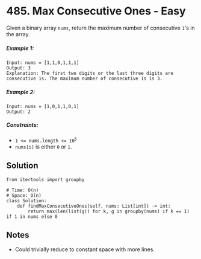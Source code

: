 # 485. Max Consecutive Ones - Easy

Given a binary array `nums`, return the maximum number of consecutive `1`'s in the array.

##### Example 1:

```
Input: nums = [1,1,0,1,1,1]
Output: 3
Explanation: The first two digits or the last three digits are consecutive 1s. The maximum number of consecutive 1s is 3.
```

##### Example 2:

```
Input: nums = [1,0,1,1,0,1]
Output: 2
```

##### Constraints:

- <code>1 <= nums.length <= 10<sup>5</sup></code>
- `nums[i]` is either `0` or `1`.

## Solution

```
from itertools import groupby

# Time: O(n)
# Space: O(n)
class Solution:
    def findMaxConsecutiveOnes(self, nums: List[int]) -> int:
        return max(len(list(g)) for k, g in groupby(nums) if k == 1) if 1 in nums else 0
```

## Notes
- Could trivially reduce to constant space with more lines.